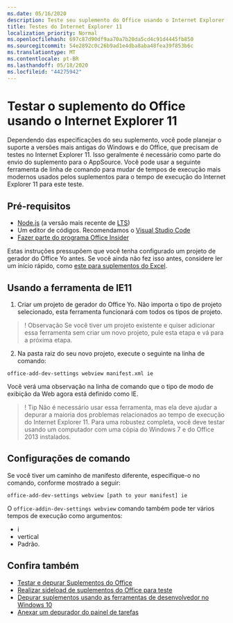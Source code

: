 ```yaml
---
ms.date: 05/16/2020
description: Teste seu suplemento do Office usando o Internet Explorer 11.
title: Testes do Internet Explorer 11
localization_priority: Normal
ms.openlocfilehash: 697c87d90df9aa70a7b20da5cd4c91d4445fb850
ms.sourcegitcommit: 54e2892c0c26b9ad1e4dba8aba48fea39f853b6c
ms.translationtype: MT
ms.contentlocale: pt-BR
ms.lasthandoff: 05/18/2020
ms.locfileid: "44275942"
---
```

# <a name="test-your-office-add-in-using-internet-explorer-11"></a>Testar o suplemento do Office usando o Internet Explorer 11

Dependendo das especificações do seu suplemento, você pode planejar o suporte a versões mais antigas do Windows e do Office, que precisam de testes no Internet Explorer 11. Isso geralmente é necessário como parte do envio do suplemento para o AppSource. Você pode usar a seguinte ferramenta de linha de comando para mudar de tempos de execução mais modernos usados pelos suplementos para o tempo de execução do Internet Explorer 11 para este teste.

## <a name="pre-requisites"></a>Pré-requisitos

- [Node.js](https://nodejs.org/) (a versão mais recente de [LTS](https://nodejs.org/about/releases))
- Um editor de códigos. Recomendamos o [Visual Studio Code](https://code.visualstudio.com/)
- [Fazer parte do programa Office Insider](https://insider.office.com)

Estas instruções pressupõem que você tenha configurado um projeto de gerador do Office Yo antes. Se você ainda não fez isso antes, considere ler um início rápido, como [este para suplementos do Excel](../quickstarts/excel-quickstart-jquery.md).

## <a name="using-ie11-tooling"></a>Usando a ferramenta de IE11

1. Criar um projeto de gerador do Office Yo. Não importa o tipo de projeto selecionado, esta ferramenta funcionará com todos os tipos de projeto.

> ! Observação Se você tiver um projeto existente e quiser adicionar essa ferramenta sem criar um novo projeto, pule esta etapa e vá para a próxima etapa. 

2. Na pasta raiz do seu novo projeto, execute o seguinte na linha de comando:

```command&nbsp;line
office-add-dev-settings webview manifest.xml ie
```
Você verá uma observação na linha de comando que o tipo de modo de exibição da Web agora está definido como IE.

> ! Tip Não é necessário usar essa ferramenta, mas ela deve ajudar a depurar a maioria dos problemas relacionados ao tempo de execução do Internet Explorer 11. Para uma robustez completa, você deve testar usando um computador com uma cópia do Windows 7 e do Office 2013 instalados.

## <a name="command-settings"></a>Configurações de comando

Se você tiver um caminho de manifesto diferente, especifique-o no comando, conforme mostrado a seguir:

`office-add-dev-settings webview [path to your manifest] ie`

O `office-addin-dev-settings webview` comando também pode ter vários tempos de execução como argumentos:

- i
- vertical
- Padrão.

## <a name="see-also"></a>Confira também
* [Testar e depurar Suplementos do Office](test-debug-office-add-ins.md)
* [Realizar sideload de suplementos do Office para teste](create-a-network-shared-folder-catalog-for-task-pane-and-content-add-ins.md)
* [Depurar suplementos usando as ferramentas de desenvolvedor no Windows 10](debug-add-ins-using-f12-developer-tools-on-windows-10.md)
* [Anexar um depurador do painel de tarefas](attach-debugger-from-task-pane.md)